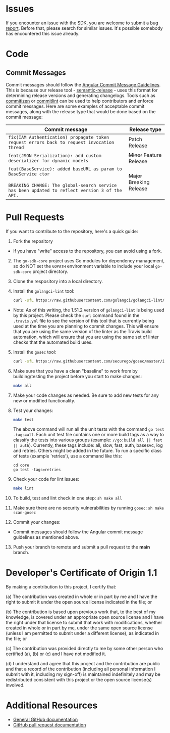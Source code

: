 # Issues

If you encounter an issue with the SDK, you are welcome to submit a [bug report](https://github.com/IBM/go-sdk-core/issues).
Before that, please search for similar issues. It's possible somebody has encountered this issue already.

# Code
## Commit Messages
Commit messages should follow the [Angular Commit Message Guidelines](https://github.com/angular/angular/blob/master/CONTRIBUTING.md#-commit-message-guidelines).
This is because our release tool - [semantic-release](https://github.com/semantic-release/semantic-release) -
uses this format for determining release versions and generating changelogs.
Tools such as [commitizen](https://github.com/commitizen/cz-cli) or [commitlint](https://github.com/conventional-changelog/commitlint)
can be used to help contributors and enforce commit messages.
Here are some examples of acceptable commit messages, along with the release type that would be done based on the commit message:

| Commit message                                                                                                                                                              | Release type               |
|-----------------------------------------------------------------------------------------------------------------------------------------------------------------------------|----------------------------|
| `fix(IAM Authentication) propagate token request errors back to request invocation thread`                                                                                  | Patch Release              |
| `feat(JSON Serialization): add custom deserializer for dynamic models`                                                                                                      | ~~Minor~~ Feature Release  |
| `feat(BaseService): added baseURL as param to BaseService ctor`<br><br>`BREAKING CHANGE: The global-search service has been updated to reflect version 3 of the API.`       | ~~Major~~ Breaking Release |

# Pull Requests

If you want to contribute to the repository, here's a quick guide:
  1. Fork the repository
  - If you have "write" access to the repository, you can avoid using a fork.
  
  2. The `go-sdk-core` project uses Go modules for dependency management, so do NOT set the `GOPATH` environment 
  variable to include your local `go-sdk-core` project directory.  
  
  3. Clone the respository into a local directory.  
  
  4. Install the `golangci-lint` tool:
     ```sh
     curl -sfL https://raw.githubusercontent.com/golangci/golangci-lint/master/install.sh| sh -s -- -b $(go env GOPATH)/bin v1.51.2
     ```  
  * Note: As of this writing, the 1.51.2 version of `golangci-lint` is being used by this project.
  Please check the `curl` command found in the `.travis.yml` file to see the version of this tool that is currently 
  being used at the time you are planning to commit changes. This will ensure that you are using the same version 
  of the linter as the Travis build automation, which will ensure that you are using the same set of linter checks
  that the automated build uses.  
  
  5. Install the `gosec` tool:
     ```sh
     curl -sfL https://raw.githubusercontent.com/securego/gosec/master/install.sh | sh -s -- -b $(go env GOPATH)/bin
     ```  
 
  6. Make sure that you have a clean "baseline" to work from by building/testing the project before
     you start to make changes:
     ```sh
     make all
     ```

  7. Make your code changes as needed.  Be sure to add new tests for any new or modified functionality.  
  
  8. Test your changes:
     ```sh
     make test
     ```
     The above command will run all the unit tests with the command `go test -tags=all`.
     Each unit test file contains one or more build tags as a way to classify the
     tests into various groups (example: `//go:build all || fast || auth`).
     Currently, these tags include: all, slow, fast, auth, basesvc, log and retries.
     Others might be added in the future.
     To run a specific class of tests (example 'retries'), use a command like this:
     ```
     cd core
     go test -tags=retries
     ```
     
  9. Check your code for lint issues:
     ```sh
     make lint
     ```
  
  10. To build, test and lint check in one step:
     ```sh
     make all
     ```
  
  11. Make sure there are no security vulnerabilities by running `gosec`:
     ```sh
     make scan-gosec
     ```

  12. Commit your changes:
  * Commit messages should follow the Angular commit message guidelines as mentioned above.
  
  13. Push your branch to remote and submit a pull request to the **main** branch.

# Developer's Certificate of Origin 1.1

By making a contribution to this project, I certify that:

(a) The contribution was created in whole or in part by me and I
   have the right to submit it under the open source license
   indicated in the file; or

(b) The contribution is based upon previous work that, to the best
   of my knowledge, is covered under an appropriate open source
   license and I have the right under that license to submit that
   work with modifications, whether created in whole or in part
   by me, under the same open source license (unless I am
   permitted to submit under a different license), as indicated
   in the file; or

(c) The contribution was provided directly to me by some other
   person who certified (a), (b) or (c) and I have not modified
   it.

(d) I understand and agree that this project and the contribution
   are public and that a record of the contribution (including all
   personal information I submit with it, including my sign-off) is
   maintained indefinitely and may be redistributed consistent with
   this project or the open source license(s) involved.

# Additional Resources
+ [General GitHub documentation](https://help.github.com/)
+ [GitHub pull request documentation](https://help.github.com/send-pull-requests/)

[dw]: https://developer.ibm.com/answers/questions/ask.html
[stackoverflow]: http://stackoverflow.com/questions/ask?tags=ibm
[dep]: https://github.com/golang/dep
